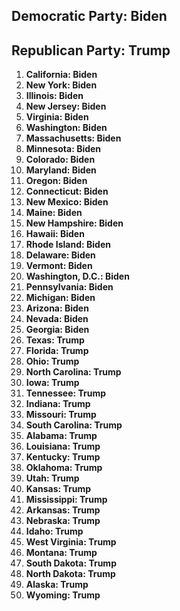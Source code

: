 ## Democratic Party: Biden

## Republican Party: Trump

1. **California: Biden**
2. **New York: Biden**
3. **Illinois: Biden**
4. **New Jersey: Biden**
5. **Virginia: Biden**
6. **Washington: Biden**
7. **Massachusetts: Biden**
8. **Minnesota: Biden**
9. **Colorado: Biden**
10. **Maryland: Biden**
11. **Oregon: Biden**
12. **Connecticut: Biden**
13. **New Mexico: Biden**
14. **Maine: Biden**
15. **New Hampshire: Biden**
16. **Hawaii: Biden**
17. **Rhode Island: Biden**
18. **Delaware: Biden**
19. **Vermont: Biden**
20. **Washington, D.C.: Biden**
21. **Pennsylvania: Biden**
22. **Michigan: Biden**
23. **Arizona: Biden**
24. **Nevada: Biden**
25. **Georgia: Biden**
26. **Texas: Trump**
27. **Florida: Trump**
28. **Ohio: Trump**
29. **North Carolina: Trump**
30. **Iowa: Trump**
31. **Tennessee: Trump**
32. **Indiana: Trump**
33. **Missouri: Trump**
34. **South Carolina: Trump**
35. **Alabama: Trump**
36. **Louisiana: Trump**
37. **Kentucky: Trump**
38. **Oklahoma: Trump**
39. **Utah: Trump**
40. **Kansas: Trump**
41. **Mississippi: Trump**
42. **Arkansas: Trump**
43. **Nebraska: Trump**
44. **Idaho: Trump**
45. **West Virginia: Trump**
46. **Montana: Trump**
47. **South Dakota: Trump**
48. **North Dakota: Trump**
49. **Alaska: Trump**
50. **Wyoming: Trump**